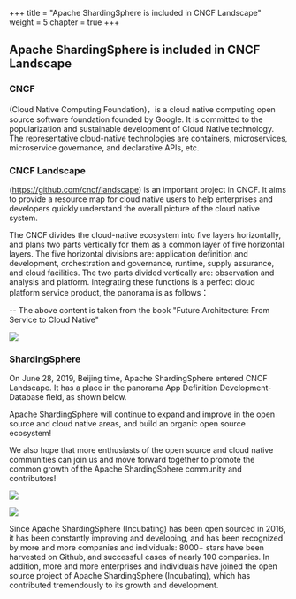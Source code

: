 +++
title = "Apache ShardingSphere is included in CNCF Landscape"
weight = 5
chapter = true
+++

## Apache ShardingSphere is included in CNCF Landscape

### CNCF

(Cloud Native Computing Foundation)，is a cloud native computing open source software foundation founded by Google. It is committed to the popularization and sustainable development of Cloud Native technology. The representative cloud-native technologies are containers, microservices, microservice governance, and declarative APIs, etc.

### CNCF Landscape

(https://github.com/cncf/landscape) is an important project in CNCF. It aims to provide a resource map for cloud native users to help enterprises and developers quickly understand the overall picture of the cloud native system.

The CNCF divides the cloud-native ecosystem into five layers horizontally, and plans two parts vertically for them as a common layer of five horizontal layers. The five horizontal divisions are: application definition and development, orchestration and governance, runtime, supply assurance, and cloud facilities. The two parts divided vertically are: observation and analysis and platform. Integrating these functions is a perfect cloud platform service product, the panorama is as follows：

-- The above content is taken from the book "Future Architecture: From Service to Cloud Native"

![](https://shardingsphere.apache.org/blog/img/CNCF1.jpg)

### ShardingSphere

On June 28, 2019, Beijing time, Apache ShardingSphere entered CNCF Landscape. It has a place in the panorama App Definition Development-Database field, as shown below.

Apache ShardingSphere will continue to expand and improve in the open source and cloud native areas, and build an organic open source ecosystem!

We also hope that more enthusiasts of the open source and cloud native communities can join us and move forward together to promote the common growth of the Apache ShardingSphere community and contributors!

![](https://shardingsphere.apache.org/blog/img/CNCF2.jpg)

![](https://shardingsphere.apache.org/blog/img/CNCF3.jpg)

Since Apache ShardingSphere (Incubating) has been open sourced in 2016, it has been constantly improving and developing, and has been recognized by more and more companies and individuals: 8000+ stars have been harvested on Github, and successful cases of nearly 100 companies. In addition, more and more enterprises and individuals have joined the open source project of Apache ShardingSphere (Incubating), which has contributed tremendously to its growth and development.